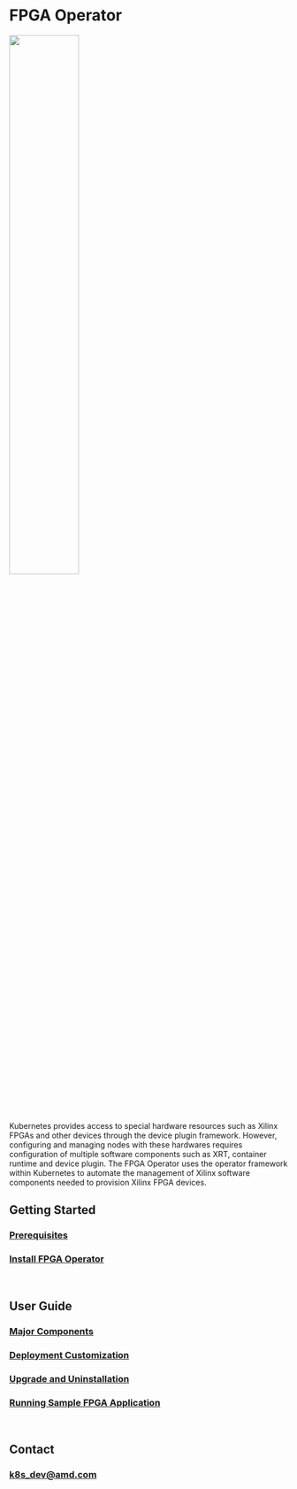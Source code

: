 <!--
 Copyright (C) 2023, Advanced Micro Devices, Inc. - All rights reserved
 FPGA Operator
 
 Licensed under the Apache License, Version 2.0 (the "License"). You may
 not use this file except in compliance with the License. A copy of the
 License is located at

     http://www.apache.org/licenses/LICENSE-2.0

 Unless required by applicable law or agreed to in writing, software
 distributed under the License is distributed on an "AS IS" BASIS, WITHOUT
 WARRANTIES OR CONDITIONS OF ANY KIND, either express or implied. See the
 License for the specific language governing permissions and limitations
 under the License. 
-->

# FPGA Operator

<image src="./docs/_static/fpga-operator.png" width=50%>

<br>

Kubernetes provides access to special hardware resources such as Xilinx FPGAs and other devices through the device plugin framework. However, configuring and managing nodes with these hardwares requires configuration of multiple software components such as XRT, container runtime and device plugin. The FPGA Operator uses the operator framework within Kubernetes to automate the management of Xilinx software components needed to provision Xilinx FPGA devices.

## Getting Started

### [Prerequisites](./docs/prerequisites.rst)

### [Install FPGA Operator](./docs/install.rst)

<br>

## User Guide

### [Major Components](./docs/components.rst)

### [Deployment Customization](./docs/customization.rst)

### [Upgrade and Uninstallation](./docs/upgrades.rst)

### [Running Sample FPGA Application](./docs/samples.rst)

<br>

## Contact
 
### k8s_dev@amd.com
